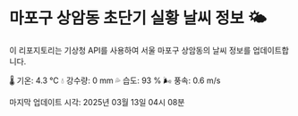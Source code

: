 
# 마포구 상암동 초단기 실황 날씨 정보 🌤️

이 리포지토리는 기상청 API를 사용하여 서울 마포구 상암동의 날씨 정보를 업데이트합니다. 

🌡️ 기온: 4.3 ℃
💧 강수량: 0 mm
💦 습도: 93 %
🌬️ 풍속: 0.6 m/s

마지막 업데이트 시각: 2025년 03월 13일 04시 08분    
